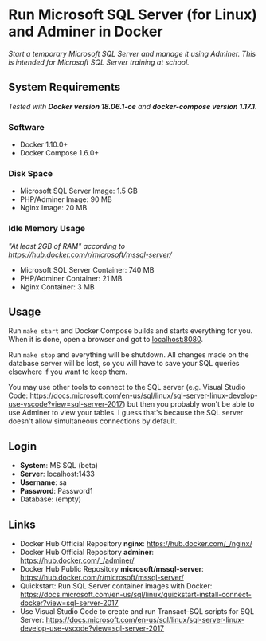 # Run Microsoft SQL Server (for Linux) and Adminer in Docker

_Start a temporary Microsoft SQL Server and manage it using Adminer. This is intended for Microsoft SQL Server training at school._

## System Requirements

_Tested with __Docker version 18.06.1-ce__ and __docker-compose version 1.17.1__._

### Software

* Docker 1.10.0+
* Docker Compose 1.6.0+

### Disk Space

* Microsoft SQL Server Image: 1.5 GB
* PHP/Adminer Image: 90 MB
* Nginx Image: 20 MB

### Idle Memory Usage

_"At least 2GB of RAM" according to <https://hub.docker.com/r/microsoft/mssql-server/>_

* Microsoft SQL Server Container: 740 MB
* PHP/Adminer Container: 21 MB
* Nginx Container: 3 MB

## Usage

Run `make start` and Docker Compose builds and starts everything for you. When it is done, open a browser and got to <localhost:8080>.

Run `make stop` and everything will be shutdown. All changes made on the database server will be lost, so you will have to save your SQL queries elsewhere if you want to keep them.

You may use other tools to connect to the SQL server (e.g. Visual Studio Code: <https://docs.microsoft.com/en-us/sql/linux/sql-server-linux-develop-use-vscode?view=sql-server-2017>) but then you probably won't be able to use Adminer to view your tables. I guess that's because the SQL server doesn't allow simultaneous connections by default.

## Login

* __System__: MS SQL (beta)
* __Server__: localhost:1433
* __Username__: sa
* __Password__: Password1
* Database: (empty)

## Links

* Docker Hub Official Repository __nginx__: <https://hub.docker.com/_/nginx/>
* Docker Hub Official Repository __adminer__: <https://hub.docker.com/_/adminer/>
* Docker Hub Public Repository __microsoft/mssql-server__: <https://hub.docker.com/r/microsoft/mssql-server/>
* Quickstart: Run SQL Server container images with Docker: <https://docs.microsoft.com/en-us/sql/linux/quickstart-install-connect-docker?view=sql-server-2017>
* Use Visual Studio Code to create and run Transact-SQL scripts for SQL Server: <https://docs.microsoft.com/en-us/sql/linux/sql-server-linux-develop-use-vscode?view=sql-server-2017>